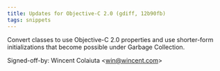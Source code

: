```yaml
---
title: Updates for Objective-C 2.0 (gdiff, 12b90fb)
tags: snippets
---
```


Convert classes to use Objective-C 2.0 properties and use shorter-form initializations that become possible under Garbage Collection.

Signed-off-by: Wincent Colaiuta &lt;win@wincent.com&gt;
